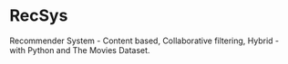 # RecSys

Recommender System - Content based, Collaborative filtering, Hybrid - with Python and The Movies Dataset.
